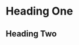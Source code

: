 <!DOCTYPE html>
<html>
  <head>
  
  </head>
  <body>
    <h1>Heading One</h1>
    <h2> Heading Two</h2>
  </body>
</html>
